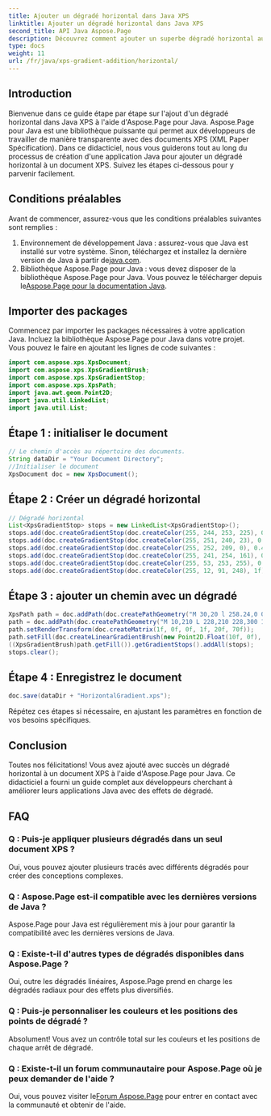 ```yaml
---
title: Ajouter un dégradé horizontal dans Java XPS
linktitle: Ajouter un dégradé horizontal dans Java XPS
second_title: API Java Aspose.Page
description: Découvrez comment ajouter un superbe dégradé horizontal aux documents XPS en Java à l'aide d'Aspose.Page. Suivez notre guide étape par étape pour une intégration transparente.
type: docs
weight: 11
url: /fr/java/xps-gradient-addition/horizontal/
---
```

## Introduction
Bienvenue dans ce guide étape par étape sur l'ajout d'un dégradé horizontal dans Java XPS à l'aide d'Aspose.Page pour Java. Aspose.Page pour Java est une bibliothèque puissante qui permet aux développeurs de travailler de manière transparente avec des documents XPS (XML Paper Spécification).
Dans ce didacticiel, nous vous guiderons tout au long du processus de création d'une application Java pour ajouter un dégradé horizontal à un document XPS. Suivez les étapes ci-dessous pour y parvenir facilement.
## Conditions préalables
Avant de commencer, assurez-vous que les conditions préalables suivantes sont remplies :
1. Environnement de développement Java : assurez-vous que Java est installé sur votre système. Sinon, téléchargez et installez la dernière version de Java à partir de[java.com](https://www.java.com).
2.  Bibliothèque Aspose.Page pour Java : vous devez disposer de la bibliothèque Aspose.Page pour Java. Vous pouvez le télécharger depuis le[Aspose.Page pour la documentation Java](https://reference.aspose.com/page/java/).
## Importer des packages
Commencez par importer les packages nécessaires à votre application Java. Incluez la bibliothèque Aspose.Page pour Java dans votre projet. Vous pouvez le faire en ajoutant les lignes de code suivantes :
```java
import com.aspose.xps.XpsDocument;
import com.aspose.xps.XpsGradientBrush;
import com.aspose.xps.XpsGradientStop;
import com.aspose.xps.XpsPath;
import java.awt.geom.Point2D;
import java.util.LinkedList;
import java.util.List;
```
## Étape 1 : initialiser le document
```java
// Le chemin d'accès au répertoire des documents.
String dataDir = "Your Document Directory";
//Initialiser le document
XpsDocument doc = new XpsDocument();
```
## Étape 2 : Créer un dégradé horizontal
```java
// Dégradé horizontal
List<XpsGradientStop> stops = new LinkedList<XpsGradientStop>();
stops.add(doc.createGradientStop(doc.createColor(255, 244, 253, 225), 0.0673828f));
stops.add(doc.createGradientStop(doc.createColor(255, 251, 240, 23), 0.314453f));
stops.add(doc.createGradientStop(doc.createColor(255, 252, 209, 0), 0.482422f));
stops.add(doc.createGradientStop(doc.createColor(255, 241, 254, 161), 0.634766f));
stops.add(doc.createGradientStop(doc.createColor(255, 53, 253, 255), 0.915039f));
stops.add(doc.createGradientStop(doc.createColor(255, 12, 91, 248), 1f));
```
## Étape 3 : ajouter un chemin avec un dégradé
```java
XpsPath path = doc.addPath(doc.createPathGeometry("M 30,20 l 258.24,0 0,56.64 -258.24,0 Z"));
path = doc.addPath(doc.createPathGeometry("M 10,210 L 228,210 228,300 10,300"));
path.setRenderTransform(doc.createMatrix(1f, 0f, 0f, 1f, 20f, 70f));
path.setFill(doc.createLinearGradientBrush(new Point2D.Float(10f, 0f), new Point2D.Float(228f, 0f)));
((XpsGradientBrush)path.getFill()).getGradientStops().addAll(stops);
stops.clear();
```
## Étape 4 : Enregistrez le document
```java
doc.save(dataDir + "HorizontalGradient.xps");
```
Répétez ces étapes si nécessaire, en ajustant les paramètres en fonction de vos besoins spécifiques.
## Conclusion
Toutes nos félicitations! Vous avez ajouté avec succès un dégradé horizontal à un document XPS à l'aide d'Aspose.Page pour Java. Ce didacticiel a fourni un guide complet aux développeurs cherchant à améliorer leurs applications Java avec des effets de dégradé.
## FAQ
### Q : Puis-je appliquer plusieurs dégradés dans un seul document XPS ?
Oui, vous pouvez ajouter plusieurs tracés avec différents dégradés pour créer des conceptions complexes.
### Q : Aspose.Page est-il compatible avec les dernières versions de Java ?
Aspose.Page pour Java est régulièrement mis à jour pour garantir la compatibilité avec les dernières versions de Java.
### Q : Existe-t-il d'autres types de dégradés disponibles dans Aspose.Page ?
Oui, outre les dégradés linéaires, Aspose.Page prend en charge les dégradés radiaux pour des effets plus diversifiés.
### Q : Puis-je personnaliser les couleurs et les positions des points de dégradé ?
Absolument! Vous avez un contrôle total sur les couleurs et les positions de chaque arrêt de dégradé.
### Q : Existe-t-il un forum communautaire pour Aspose.Page où je peux demander de l'aide ?
 Oui, vous pouvez visiter le[Forum Aspose.Page](https://forum.aspose.com/c/page/39) pour entrer en contact avec la communauté et obtenir de l'aide.